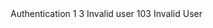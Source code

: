 <?xml version="1.0" encoding="UTF-8" standalone="no"?>
<response>
<SessionId/>
<EventType>Authentication</EventType>
<event>
<EventCode>1</EventCode>
</event>
<data>
<ErrorCode>3</ErrorCode>
<ErrorText>Invalid user</ErrorText>
<AeonErrorCode>103</AeonErrorCode>
<AeonErrorText>Invalid User</AeonErrorText>
</data>
</response>

